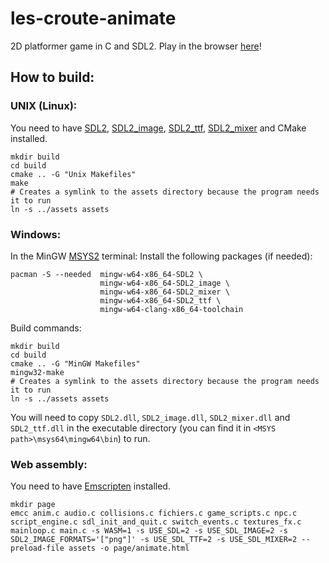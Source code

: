 # les-croute-animate

2D platformer game in C and SDL2. Play in the browser [here](https://marcie1000.github.io/les-croute-animate/animate.html)!

## How to build:

### UNIX (Linux):
You need to have [SDL2](https://wiki.libsdl.org/SDL2/Installation), [SDL2_image](https://github.com/libsdl-org/SDL_image/),
[SDL2_ttf](https://github.com/libsdl-org/SDL_ttf), [SDL2_mixer](https://github.com/libsdl-org/SDL_mixer) and CMake installed.
```console
mkdir build
cd build
cmake .. -G "Unix Makefiles"
make
# Creates a symlink to the assets directory because the program needs it to run
ln -s ../assets assets
```

### Windows:
In the MinGW [MSYS2](https://www.msys2.org/) terminal:
Install the following packages (if needed):
```console
pacman -S --needed  mingw-w64-x86_64-SDL2 \
                    mingw-w64-x86_64-SDL2_image \
                    mingw-w64-x86_64-SDL2_mixer \
                    mingw-w64-x86_64-SDL2_ttf \
                    mingw-w64-clang-x86_64-toolchain  
```
Build commands:
```console
mkdir build
cd build
cmake .. -G "MinGW Makefiles"
mingw32-make
# Creates a symlink to the assets directory because the program needs it to run
ln -s ../assets assets
```
You will need to copy `SDL2.dll`, `SDL2_image.dll`, `SDL2_mixer.dll` and `SDL2_ttf.dll` in the executable directory (you can find it in ` <MSYS path>\msys64\mingw64\bin `) to run.

### Web assembly:
You need to have [Emscripten](https://emscripten.org/docs/getting_started/downloads.html) installed.
```console
mkdir page
emcc anim.c audio.c collisions.c fichiers.c game_scripts.c npc.c script_engine.c sdl_init_and_quit.c switch_events.c textures_fx.c mainloop.c main.c -s WASM=1 -s USE_SDL=2 -s USE_SDL_IMAGE=2 -s SDL2_IMAGE_FORMATS='["png"]' -s USE_SDL_TTF=2 -s USE_SDL_MIXER=2 --preload-file assets -o page/animate.html
```
